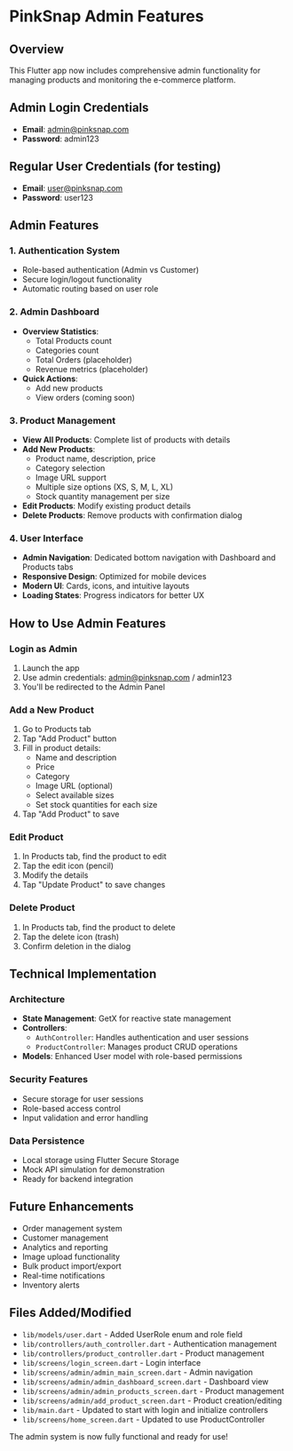 # PinkSnap Admin Features

## Overview
This Flutter app now includes comprehensive admin functionality for managing products and monitoring the e-commerce platform.

## Admin Login Credentials
- **Email**: admin@pinksnap.com
- **Password**: admin123

## Regular User Credentials (for testing)
- **Email**: user@pinksnap.com
- **Password**: user123

## Admin Features

### 1. Authentication System
- Role-based authentication (Admin vs Customer)
- Secure login/logout functionality
- Automatic routing based on user role

### 2. Admin Dashboard
- **Overview Statistics**:
  - Total Products count
  - Categories count
  - Total Orders (placeholder)
  - Revenue metrics (placeholder)
- **Quick Actions**:
  - Add new products
  - View orders (coming soon)

### 3. Product Management
- **View All Products**: Complete list of products with details
- **Add New Products**: 
  - Product name, description, price
  - Category selection
  - Image URL support
  - Multiple size options (XS, S, M, L, XL)
  - Stock quantity management per size
- **Edit Products**: Modify existing product details
- **Delete Products**: Remove products with confirmation dialog

### 4. User Interface
- **Admin Navigation**: Dedicated bottom navigation with Dashboard and Products tabs
- **Responsive Design**: Optimized for mobile devices
- **Modern UI**: Cards, icons, and intuitive layouts
- **Loading States**: Progress indicators for better UX

## How to Use Admin Features

### Login as Admin
1. Launch the app
2. Use admin credentials: admin@pinksnap.com / admin123
3. You'll be redirected to the Admin Panel

### Add a New Product
1. Go to Products tab
2. Tap "Add Product" button
3. Fill in product details:
   - Name and description
   - Price
   - Category
   - Image URL (optional)
   - Select available sizes
   - Set stock quantities for each size
4. Tap "Add Product" to save

### Edit Product
1. In Products tab, find the product to edit
2. Tap the edit icon (pencil)
3. Modify the details
4. Tap "Update Product" to save changes

### Delete Product
1. In Products tab, find the product to delete
2. Tap the delete icon (trash)
3. Confirm deletion in the dialog

## Technical Implementation

### Architecture
- **State Management**: GetX for reactive state management
- **Controllers**: 
  - `AuthController`: Handles authentication and user sessions
  - `ProductController`: Manages product CRUD operations
- **Models**: Enhanced User model with role-based permissions

### Security Features
- Secure storage for user sessions
- Role-based access control
- Input validation and error handling

### Data Persistence
- Local storage using Flutter Secure Storage
- Mock API simulation for demonstration
- Ready for backend integration

## Future Enhancements
- Order management system
- Customer management
- Analytics and reporting
- Image upload functionality
- Bulk product import/export
- Real-time notifications
- Inventory alerts

## Files Added/Modified
- `lib/models/user.dart` - Added UserRole enum and role field
- `lib/controllers/auth_controller.dart` - Authentication management
- `lib/controllers/product_controller.dart` - Product management
- `lib/screens/login_screen.dart` - Login interface
- `lib/screens/admin/admin_main_screen.dart` - Admin navigation
- `lib/screens/admin/admin_dashboard_screen.dart` - Dashboard view
- `lib/screens/admin/admin_products_screen.dart` - Product management
- `lib/screens/admin/add_product_screen.dart` - Product creation/editing
- `lib/main.dart` - Updated to start with login and initialize controllers
- `lib/screens/home_screen.dart` - Updated to use ProductController

The admin system is now fully functional and ready for use!
